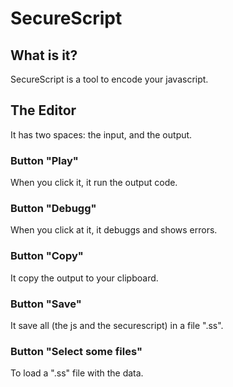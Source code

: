 # SecureScript
## What is it?
SecureScript is a tool to encode your javascript.
## The Editor
It has two spaces: the input, and the output.
### Button "Play"
When you click it, it run the output code.
### Button "Debugg"
When you click at it, it debuggs and shows errors.
### Button "Copy"
It copy the output to your clipboard.
### Button "Save"
It save all (the js and the securescript) in a file ".ss".
### Button "Select some files"
To load a ".ss" file with the data.
